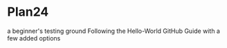 # Plan24
a beginner's testing ground
Following the Hello-World GitHub Guide with a few added options
